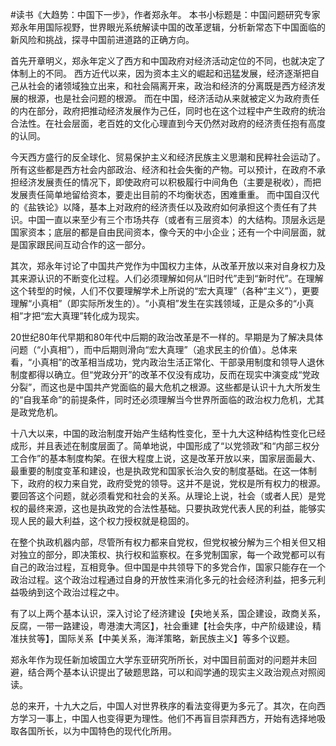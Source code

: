 \#读书《大趋势：中国下一步》，作者郑永年。 本书小标题是：中国问题研究专家郑永年用国际视野，世界眼光系统解读中国的改革逻辑，分析新常态下中国面临的新风险和挑战，探寻中国前进道路的正确方向。

首先开章明义，郑永年定义了西方和中国政府对经济活动定位的不同，也就决定了体制上的不同。
西方近代以来，因为资本主义的崛起和迅猛发展，经济逐渐把自己从社会的诸领域独立出来，和社会隔离开来，政治和经济的分离既是西方经济发展的根源，也是社会问题的根源。
而在中国，经济活动从来就被定义为政府责任的内在部分，政府把推动经济发展作为己任，同时也在这个过程中产生政府的统治合法性。在社会层面，老百姓的文化心理直到今天仍然对政府的经济责任抱有高度的认同。

今天西方盛行的反全球化、贸易保护主义和经济民族主义思潮和民粹社会运动了。所有这些都是西方社会内部政治、经济和社会失衡的产物。可以预计，在政府不承担经济发展责任的情况下，即使政府可以积极履行中间角色（主要是税收），而把发展责任简单地留给资本，要走出目前的不均衡状态，困难重重。
而中国自汉代的《盐铁论》以降，基本上对政府的经济责任以及政府如何承担这个责任有了共识。中国一直以来至少有三个市场共存（或者有三层资本）的大结构。顶层永远是国家资本；底层的都是自由民间资本，像今天的中小企业；还有一个中间层面，就是国家跟民间互动合作的这一部分。

其次，郑永年讨论了中国共产党作为中国权力主体，从改革开放以来对自身权力及其来源认识的不断变化过程。人们必须理解如何从“旧时代”走到“新时代”。在理解这个转型的时候，人们不仅要理解学术上所说的“宏大真理”（各种“主义”），更要理解“小真相”（即实际所发生的）。“小真相”发生在实践领域，正是众多的“小真相”才把“宏大真理”转化成为现实。

20世纪80年代早期和80年代中后期的政治改革是不一样的。早期是为了解决具体问题（“小真相”），而中后期则滑向“宏大真理”（追求民主的价值）。总体来看，“小真相”的改革相当成功，党内政治生活正常化、干部录用制度和领导人退休制度都得以确立。但“党政分开”的改革不仅没有成功，反而在现实中演变成“党政分裂”，而这也是中国共产党面临的最大危机之根源。这些都是认识十九大所发生的“自我革命”的前提条件，同时还必须理解当今世界所面临的政治权力危机，尤其是政党危机。

十八大以来，中国的政治制度开始产生结构性变化，至十九大这种结构性变化已经成形，并且表述在制度层面了。简单地说，中国形成了“以党领政”和“内部三权分工合作”的基本制度构架。在很大程度上说，这是改革开放以来，国家层面最大、最重要的制度变革和建设，也是执政党和国家长治久安的制度基础。在这一体制下，政府的权力来自党，政府受党的领导。这并不是说，党权是所有权力的根源。要回答这个问题，就必须看党和社会的关系。从理论上说，社会（或者人民）是党权的最终来源，这也是执政党的合法性基础。只要执政党代表人民的利益，能够实现人民的最大利益，这个权力授权就是稳固的。

在整个执政机器内部，尽管所有权力都来自党权，但党权被分解为三个相关但又相对独立的部分，即决策权、执行权和监察权。在多党制国家，每一个政党都可以有自己的政治过程，互相竞争。但中国是中共领导下的多党合作，国家只能存在一个政治过程。这个政治过程通过自身的开放性来消化多元的社会经济利益，把多元利益吸纳到这个政治过程之中。

有了以上两个基本认识，深入讨论了经济建设【央地关系，国企建设，政商关系，反腐，一带一路建设，粤港澳大湾区】，社会重建【社会失序，中产阶级建设，精准扶贫等】，国际关系【中美关系，海洋策略，新民族主义】等多个议题。

郑永年作为现任新加坡国立大学东亚研究所所长，对中国目前面对的问题并未回避，结合两个基本认识提出了破题思路，可以和阎学通的现实主义政治观点对照阅读。

总的来开，十九大之后，中国人对世界秩序的看法变得更为多元了。其次，在向西方学习一事上，中国人也变得更为理性。他们不再盲目崇拜西方，开始有选择地吸取各国所长，以为中国特色的现代化所用。